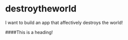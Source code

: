 # destroytheworld
I want to build an app that affectively destroys the world!

####This is a heading!
